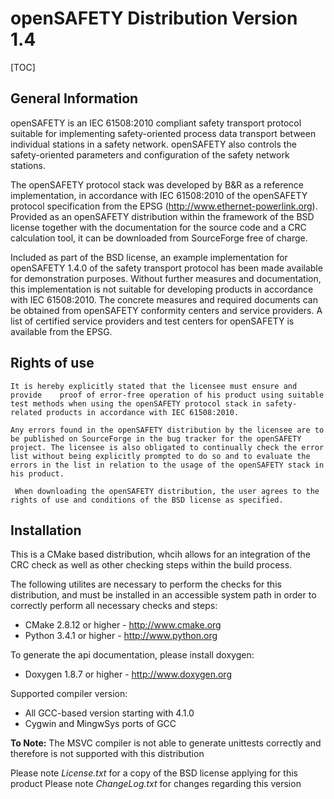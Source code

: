 openSAFETY Distribution Version 1.4 
===================================

[TOC]

General Information
--------------------

openSAFETY is an IEC 61508:2010 compliant safety transport protocol suitable for implementing safety-oriented process data transport between individual stations in a safety network. openSAFETY also controls the safety-oriented parameters and configuration of the safety network stations. 

The openSAFETY protocol stack was developed by B&R as a reference implementation, in accordance with IEC 61508:2010 of the openSAFETY protocol specification from the EPSG (http://www.ethernet-powerlink.org). Provided as an openSAFETY distribution within the framework of the BSD license together with the documentation for the source code and a CRC calculation tool, it can be downloaded from SourceForge free of charge.

Included as part of the BSD license, an example implementation for openSAFETY 1.4.0 of the safety transport protocol has been made available for demonstration purposes. Without further measures and documentation, this implementation is not suitable for developing products in accordance with IEC 61508:2010. The concrete measures and required documents can be obtained from openSAFETY conformity centers and service providers. A list of certified service providers and test centers for openSAFETY is available from the EPSG.


Rights of use 
-------------

    It is hereby explicitly stated that the licensee must ensure and provide    proof of error-free operation of his product using suitable test methods when using the openSAFETY protocol stack in safety-related products in accordance with IEC 61508:2010.
<!-- -->
    
    Any errors found in the openSAFETY distribution by the licensee are to be published on SourceForge in the bug tracker for the openSAFETY project. The licensee is also obligated to continually check the error list without being explicitly prompted to do so and to evaluate the errors in the list in relation to the usage of the openSAFETY stack in his product.
<!-- -->
    
     When downloading the openSAFETY distribution, the user agrees to the rights of use and conditions of the BSD license as specified.


Installation
---------------------

This is a CMake based distribution, whcih allows for an integration of  the CRC check as well as other checking steps within the build process.

The following utilites are necessary to perform the checks for this distribution, and must be installed in an accessible system path in order to correctly perform all necessary checks and steps:

* CMake 2.8.12 or higher - http://www.cmake.org
* Python 3.4.1 or higher - http://www.python.org

To generate the api documentation, please install doxygen:

* Doxygen 1.8.7 or higher - http://www.doxygen.org



Supported compiler version: 

* All GCC-based version starting with 4.1.0 
* Cygwin and MingwSys ports of GCC

**To Note:** The MSVC compiler is not able to generate unittests correctly and therefore is not supported with this distribution

Please note *License.txt* for a copy of the BSD license applying for this product
Please note *ChangeLog.txt* for changes regarding this version
